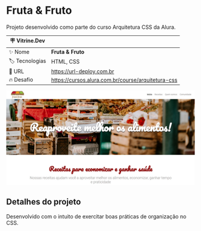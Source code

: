 # Fruta & Fruto

Projeto desenvolvido como parte do curso Arquitetura CSS da Alura.

| :placard: Vitrine.Dev ||
| ------------- | --- |
| :sparkles: Nome | **Fruta & Fruto**
| :label: Tecnologias | HTML, CSS
| :rocket: URL | https://url-deploy.com.br
| :fire: Desafio | https://cursos.alura.com.br/course/arquitetura-css

![](./assets/img/project.jpg#vitrinedev)

## Detalhes do projeto

Desenvolvido com o intuito de exercitar boas práticas de organização no CSS.